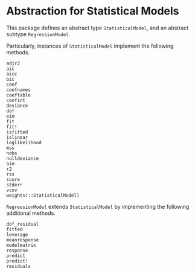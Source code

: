 # Abstraction for Statistical Models

This package defines an abstract type `StatisticalModel`, and an abstract subtype `RegressionModel`.

Particularly, instances of `StatisticalModel` implement the following methods.

```@docs
adjr2
aic
aicc
bic
coef
coefnames
coeftable
confint
deviance
dof
eim
fit
fit!
isfitted
islinear
loglikelihood
mss
nobs
nulldeviance
oim
r2
rss
score
stderr
vcov
weights(::StatisticalModel)
```

`RegressionModel` extends `StatisticalModel` by implementing the following additional methods.
```@docs
dof_residual
fitted
leverage
meanresponse
modelmatrix
response
predict
predict!
residuals
```
